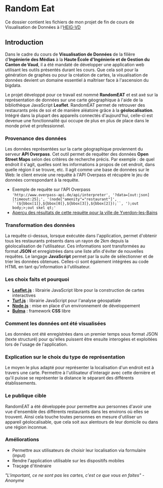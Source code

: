 # Random Eat
Ce dossier contient les fichiers de mon projet de fin de cours de Visualisation de Données à
l'[HEIG-VD](https://heig-vd.ch)

## Introduction
Dans le cadre du cours de **Visualisation de Données** de la filière d'**Ingénierie des Médias** à la **Haute École 
d'Ingénierie et de Gestion du Canton de Vaud**, il a été mandaté de développer une application web utilisant les outils 
présentés durant les cours. Que cela soit pour la génération de graphes ou pour la création de cartes, la visualisation 
de données devient un domaine essentiel à maîtriser face à l'ascension du bigdata. 

Le projet développé pour ce travail est nommé **RandomEAT** et est axé sur la représentation de données sur une carte 
géographique à l'aide de la bibliothèque JavaScript **Leaflet**. RandomEAT permet de retrouver des restaurants près de 
soi et de manière aléatoire grâce à la **géolocalisation**. Intégré dans la plupart des appareils connectés 
d'aujourd'hui, celle-ci est devenue une fonctionnalité qui occupe de plus en plus de place dans le monde privé et 
professionnel.

### Provenance des données
Les données représentées sur la carte géographique proviennent du serveur **API Overpass**. Cet outil permet de requêter 
des données **Open Street Maps** selon des critères de recherche précis. Par exemple : de quel endroit il s'agit, 
quelles sont les informations à propos de cet endroit, dans quelle région il se trouve, etc. Il agit comme une base de 
données sur le Web: le client envoie une requête à l'API Overpass et récupère le jeu de données correspondant à la 
requête.

- Exemple de requête sur l'API Overpass <br/>
`'http://www.overpass-api.de/api/interpreter',
     '?data=[out:json][timeout:25];',
     '(node["amenity"="restaurant"]',
     ``(${bbox[1]},${bbox[0]},${bbox[3]},${bbox[2]});``,
     ');out body;>;out skel qt;'`
- [Aperçu des résultats de cette requête pour la ville de Yverdon-les-Bains](https://heig.ch/vA7oA)

### Transformation des données
La requête ci-dessus, lorsque exécutée dans l'application, permet d'obtenir tous les restaurants présents dans un rayon 
de 2km depuis la géolocalisation de l'utilisateur. Ces informations sont transformées au format **JSON** et enregistrées 
dans une liste afin d'éviter de nouvelles requêtes. Le langage **JavaScript** permet par la suite de sélectionner et de 
trier les données obtenues. Celles-ci sont également intégrées au code HTML en tant qu'information à l'utilisateur.

### Les choix faits et pourquoi
- **[Leaflet.js](https://leafletjs.com/index.html)** : librairie JavaScript libre pour la construction de cartes interactives
- **[Turf.js](https://turfjs.org/)** : librairie JavaScript pour l'analyse géospatiale
- **[Node.js](https://nodejs.org/en/)** : mise en place d'un environnement de développement
- **[Bulma](https://bulma.io/)** : framework **CSS** libre

### Comment les données ont été visualisées
Les données ont été enregistrées dans un premier temps sous format JSON (texte structuré) pour qu'elles puissent 
être ensuite interogées et exploitées lors de l'usage de l'application.

### Explication sur le choix du type de représentation
Le moyen le plus adapté pour représenter la localisation d'un endroit est à travers une carte. Permettre à l'utilisateur
d'interagir avec cette dernière et qu'il puisse se représenter la distance le séparant des différents établissements. 

### Le publique cible
RandomEAT a été développée pour permettre aux personnes d'avoir une vue d'ensemble des différents restaurants dans les 
environs où elles se trouvent. Ainsi cela touche toutes personnes en mesure d'utiliser un appareil géolocalisable, que 
cela soit aux alentours de leur domicile ou dans une région inconnue.

### Améliorations
- Permettre aux utilisateurs de choisir leur localisation via formulaire (input)
- Rendre l'application utilisable sur les dispositifs mobiles
- Traçage d'itinéraire

*"L'important, ce ne sont pas les cartes, c'est ce que vous en faites" - Anonyme*
